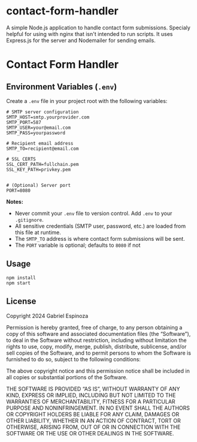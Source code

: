 # contact-form-handler
A simple Node.js application to handle contact form submissions. Specialy helpful for using with nginx that isn't intended to run scripts. It uses Express.js for the server and Nodemailer for sending emails.

# Contact Form Handler

## Environment Variables (`.env`)

Create a `.env` file in your project root with the following variables:

```
# SMTP server configuration
SMTP_HOST=smtp.yourprovider.com
SMTP_PORT=587
SMTP_USER=your@email.com
SMTP_PASS=yourpassword

# Recipient email address
SMTP_TO=recipient@email.com

# SSL CERTS
SSL_CERT_PATH=fullchain.pem
SSL_KEY_PATH=privkey.pem


# (Optional) Server port
PORT=8080
```

**Notes:**
- Never commit your `.env` file to version control. Add `.env` to your `.gitignore`.
- All sensitive credentials (SMTP user, password, etc.) are loaded from this file at runtime.
- The `SMTP_TO` address is where contact form submissions will be sent.
- The `PORT` variable is optional; defaults to `8080` if not

## Usage

```
npm install
npm start
```

## License
Copyright 2024 Gabriel Espinoza

Permission is hereby granted, free of charge, to any person obtaining a copy of this software and associated documentation files (the “Software”), to deal in the Software without restriction, including without limitation the rights to use, copy, modify, merge, publish, distribute, sublicense, and/or sell copies of the Software, and to permit persons to whom the Software is furnished to do so, subject to the following conditions:

The above copyright notice and this permission notice shall be included in all copies or substantial portions of the Software.

THE SOFTWARE IS PROVIDED “AS IS”, WITHOUT WARRANTY OF ANY KIND, EXPRESS OR IMPLIED, INCLUDING BUT NOT LIMITED TO THE WARRANTIES OF MERCHANTABILITY, FITNESS FOR A PARTICULAR PURPOSE AND NONINFRINGEMENT. IN NO EVENT SHALL THE AUTHORS OR COPYRIGHT HOLDERS BE LIABLE FOR ANY CLAIM, DAMAGES OR OTHER LIABILITY, WHETHER IN AN ACTION OF CONTRACT, TORT OR OTHERWISE, ARISING FROM, OUT OF OR IN CONNECTION WITH THE SOFTWARE OR THE USE OR OTHER DEALINGS IN THE SOFTWARE.

